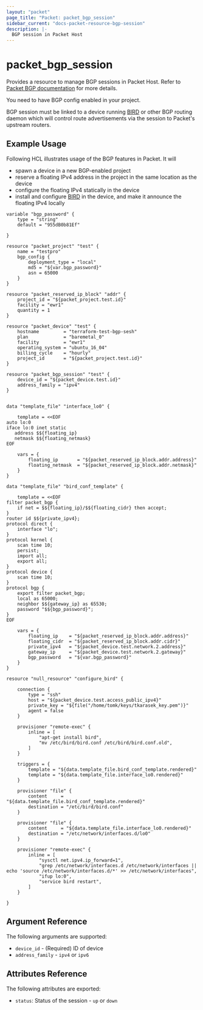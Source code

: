 ```yaml
---
layout: "packet"
page_title: "Packet: packet_bgp_session"
sidebar_current: "docs-packet-resource-bgp-session"
description: |-
  BGP session in Packet Host
---
```


# packet_bgp_session

Provides a resource to manage BGP sessions in Packet Host. Refer to [Packet BGP documentation](https://support.packet.com/kb/articles/bgp) for more details.

You need to have BGP config enabled in your project.

BGP session must be linked to a device running [BIRD](https://bird.network.cz) or other BGP routing daemon which will control route advertisements via the session to Packet's upstream routers. 

## Example Usage

Following HCL illustrates usage of the BGP features in Packet. It will 

* spawn a device in a new BGP-enabled project
* reserve a floating IPv4 address in the project in the same location as the device
* configure the floating IPv4 statically in the device
* install and configure [BIRD](https://bird.network.cz) in the device, and make it announce the floating IPv4 locally

```hcl
variable "bgp_password" {
    type = "string"
    default = "955dB0b81Ef"

}

resource "packet_project" "test" {
    name = "testpro"
    bgp_config {
        deployment_type = "local"
        md5 = "${var.bgp_password}"
        asn = 65000
    }
}

resource "packet_reserved_ip_block" "addr" {
    project_id = "${packet_project.test.id}"
    facility = "ewr1"
    quantity = 1
}

resource "packet_device" "test" {
    hostname         = "terraform-test-bgp-sesh"
    plan             = "baremetal_0"
    facility         = "ewr1"
    operating_system = "ubuntu_16_04"
    billing_cycle    = "hourly"
    project_id       = "${packet_project.test.id}"
}

resource "packet_bgp_session" "test" {
	device_id = "${packet_device.test.id}"
	address_family = "ipv4"
}


data "template_file" "interface_lo0" {

    template = <<EOF
auto lo:0
iface lo:0 inet static
   address $${floating_ip}
   netmask $${floating_netmask}
EOF

    vars = {
        floating_ip       = "${packet_reserved_ip_block.addr.address}"
        floating_netmask  = "${packet_reserved_ip_block.addr.netmask}"
    }
}

data "template_file" "bird_conf_template" {

    template = <<EOF
filter packet_bgp {
    if net = $${floating_ip}/$${floating_cidr} then accept;
}
router id $${private_ipv4};
protocol direct {
    interface "lo";
}
protocol kernel {
    scan time 10;
    persist;
    import all;
    export all;
}
protocol device {
    scan time 10;
}
protocol bgp {
    export filter packet_bgp;
    local as 65000;
    neighbor $${gateway_ip} as 65530;
    password "$${bgp_password}"; 
}
EOF

    vars = {
        floating_ip    = "${packet_reserved_ip_block.addr.address}"
        floating_cidr  = "${packet_reserved_ip_block.addr.cidr}"
        private_ipv4   = "${packet_device.test.network.2.address}"
        gateway_ip     = "${packet_device.test.network.2.gateway}"
        bgp_password   = "${var.bgp_password}"
    }
}

resource "null_resource" "configure_bird" {

    connection {
        type = "ssh"
        host = "${packet_device.test.access_public_ipv4}"
        private_key = "${file("/home/tomk/keys/tkarasek_key.pem")}"
        agent = false
    }

    provisioner "remote-exec" {
        inline = [
            "apt-get install bird",
            "mv /etc/bird/bird.conf /etc/bird/bird.conf.old",
        ]
    }

    triggers = {
        template = "${data.template_file.bird_conf_template.rendered}"
        template = "${data.template_file.interface_lo0.rendered}"
    }

    provisioner "file" {
        content     = "${data.template_file.bird_conf_template.rendered}"
        destination = "/etc/bird/bird.conf"
    }

    provisioner "file" {
        content     = "${data.template_file.interface_lo0.rendered}"
        destination = "/etc/network/interfaces.d/lo0"
    }

    provisioner "remote-exec" {
        inline = [
            "sysctl net.ipv4.ip_forward=1",
            "grep /etc/network/interfaces.d /etc/network/interfaces || echo 'source /etc/network/interfaces.d/*' >> /etc/network/interfaces",
            "ifup lo:0",
            "service bird restart",
        ]
    }

}
```

## Argument Reference

The following arguments are supported:

* `device_id` - (Required) ID of device 
* `address_family` - `ipv4` or `ipv6`

## Attributes Reference

The following attributes are exported:

* `status`: Status of the session - `up` or `down`
